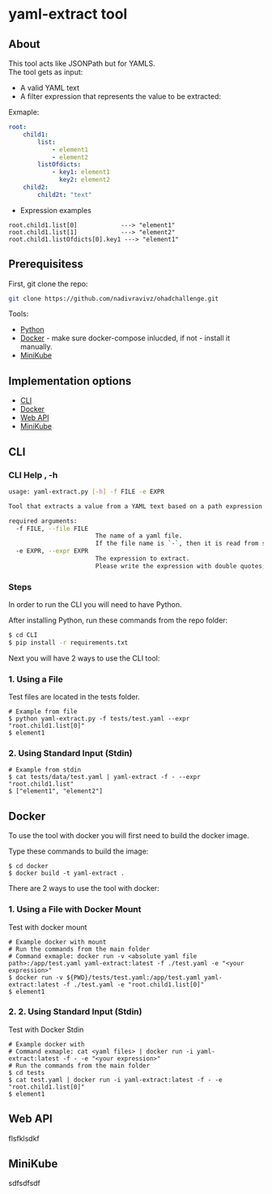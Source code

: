 # yaml-extract tool

## About
This tool acts like JSONPath but for YAMLS.<br />
The tool gets as input:
* A valid YAML text
* A filter expression that represents the value to be extracted:

Exmaple:

```yaml
root:
    child1:
        list:
            - element1
            - element2
        listOfdicts:
            - key1: element1
              key2: element2
    child2:
        child2t: "text"
```
* Expression examples

```shell
root.child1.list[0]            ---> "element1"
root.child1.list[1]            ---> "element2"
root.child1.listOfdicts[0].key1 ---> "element1"
```
## Prerequisitess
First, git clone the repo:
```sh
git clone https://github.com/nadivravivz/ohadchallenge.git
``` 

Tools:
* [Python](https://www.python.org/downloads/)
* [Docker](https://docs.docker.com/get-docker/) - make sure docker-compose inlucded, if not - install it manually.
* [MiniKube](https://minikube.sigs.k8s.io/docs/start/)

## Implementation options
* [CLI](#cli)
* [Docker](#docker)
* [Web API](#web-api)
* [MiniKube](#minikube)

## CLI
### CLI Help , -h
```sh
usage: yaml-extract.py [-h] -f FILE -e EXPR

Tool that extracts a value from a YAML text based on a path expression

required arguments:
  -f FILE, --file FILE
                        The name of a yaml file.
                        If the file name is `-`, then it is read from stdin
  -e EXPR, --expr EXPR
                        The expression to extract.
                        Please write the expression with double quotes, example: --expr "root.child1.list[0]"
```
### Steps
In order to run the CLI you will need to have Python.

After installing Python, run these commands from the repo folder:
```sh
$ cd CLI
$ pip install -r requirements.txt
```
Next you will have 2 ways to use the CLI tool:

### 1. Using a File
Test files are located in the tests folder.

```
# Example from file
$ python yaml-extract.py -f tests/test.yaml --expr "root.child1.list[0]"
$ element1
```

### 2. Using Standard Input (Stdin)
```
# Example from stdin
$ cat tests/data/test.yaml | yaml-extract -f - --expr "root.child1.list"
$ ["element1", "element2"]
```



## Docker
To use the tool with docker you will first need to build the docker image.

Type these commands to build the image:
```
$ cd docker
$ docker build -t yaml-extract .
```
There are 2 ways to use the tool with docker:
### 1. Using a File with Docker Mount
Test with docker mount
```
# Example docker with mount
# Run the commands from the main folder
# Command exmaple: docker run -v <absolute yaml file path>:/app/test.yaml yaml-extract:latest -f ./test.yaml -e "<your expression>"
$ docker run -v ${PWD}/tests/test.yaml:/app/test.yaml yaml-extract:latest -f ./test.yaml -e "root.child1.list[0]"
$ element1
```

### 2. 2. Using Standard Input (Stdin)
Test with Docker Stdin
```
# Example docker with 
# Command exmaple: cat <yaml files> | docker run -i yaml-extract:latest -f - -e "<your expression>"
# Run the commands from the main folder
$ cd tests
$ cat test.yaml | docker run -i yaml-extract:latest -f - -e "root.child1.list[0]"
$ element1
```

## Web API
flsfklsdkf

## MiniKube
sdfsdfsdf